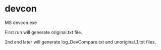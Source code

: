 # devcon
MS devcon.exe

First run will generate original.txt file.

2nd and later will generate log_DevCompare.txt and unoriginal_1.txt files.
